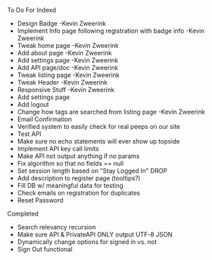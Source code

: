 To Do For Indexd

- Design Badge -Kevin Zweerink
- Implement Info page following registration with badge info -Kevin Zweerink
- Tweak home page -Kevin Zweerink
- Add about page -Kevin Zweerink
- Add settings page -Kevin Zweerink
- Add API page/doc -Kevin Zweerink
- Tweak listing page -Kevin Zweerink
- Tweak Header -Kevin Zweerink
- Responsive Stuff -Kevin Zweerink
- Add settings page
- Add logout
- Change how tags are searched from listing page -Kevin Zweerink
- Email Confirmation
- Verified system to easily check for real peeps on our site
- Test API
- Make sure no echo statements will ever show up topside
- Implement API key call limits
- Make API not output anything if no params
- Fix algorithm so that no fields == null
- Set session length based on "Stay Logged In" DROP
- Add description to register page (tooltips?)
- Fill DB w/ meaningful data for testing
- Check emails on registration for duplicates
- Reset Password

Completed

- Search relevancy recursion
- Make sure API & PrivateAPI ONLY output UTF-8 JSON
- Dynamically change options for signed in vs. not
- Sign Out functional
